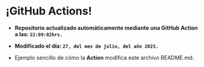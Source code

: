 # ¡GitHub Actions!
* **Repositorio actualizado automáticamente mediante una GitHub Action a las: `22:09:02hrs.`**
* **Modificado el día: `27, del mes de julio, del año 2025.`**

* Ejemplo sencillo de cómo la **Action** modifica este archivo README.md.
